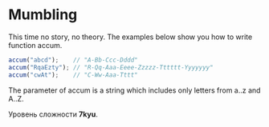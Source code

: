 # Mumbling

This time no story, no theory. The examples below show you how to write function accum.

```javascript
accum("abcd");    // "A-Bb-Ccc-Dddd"
accum("RqaEzty"); // "R-Qq-Aaa-Eeee-Zzzzz-Tttttt-Yyyyyyy"
accum("cwAt");    // "C-Ww-Aaa-Tttt"
```

The parameter of accum is a string which includes only letters from a..z and A..Z.

Уровень сложности **7kyu**.
